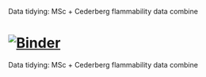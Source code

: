 Data tidying: MSc + Cederberg flammability data combine

[![Binder](https://mybinder.org/badge_logo.svg)](https://mybinder.org/v2/gh/samukelisiwem/01msc_cederberg_CombinedFlamm.git/HEAD)
=======
Data tidying: MSc + Cederberg flammability data combine

